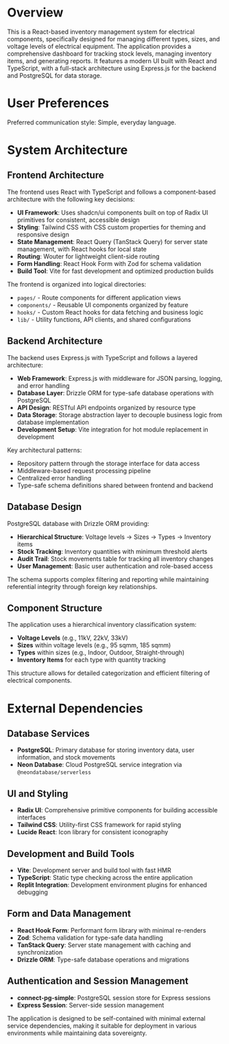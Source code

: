 # Overview

This is a React-based inventory management system for electrical components, specifically designed for managing different types, sizes, and voltage levels of electrical equipment. The application provides a comprehensive dashboard for tracking stock levels, managing inventory items, and generating reports. It features a modern UI built with React and TypeScript, with a full-stack architecture using Express.js for the backend and PostgreSQL for data storage.

# User Preferences

Preferred communication style: Simple, everyday language.

# System Architecture

## Frontend Architecture

The frontend uses React with TypeScript and follows a component-based architecture with the following key decisions:

- **UI Framework**: Uses shadcn/ui components built on top of Radix UI primitives for consistent, accessible design
- **Styling**: Tailwind CSS with CSS custom properties for theming and responsive design
- **State Management**: React Query (TanStack Query) for server state management, with React hooks for local state
- **Routing**: Wouter for lightweight client-side routing
- **Form Handling**: React Hook Form with Zod for schema validation
- **Build Tool**: Vite for fast development and optimized production builds

The frontend is organized into logical directories:
- `pages/` - Route components for different application views
- `components/` - Reusable UI components organized by feature
- `hooks/` - Custom React hooks for data fetching and business logic
- `lib/` - Utility functions, API clients, and shared configurations

## Backend Architecture

The backend uses Express.js with TypeScript and follows a layered architecture:

- **Web Framework**: Express.js with middleware for JSON parsing, logging, and error handling
- **Database Layer**: Drizzle ORM for type-safe database operations with PostgreSQL
- **API Design**: RESTful API endpoints organized by resource type
- **Data Storage**: Storage abstraction layer to decouple business logic from database implementation
- **Development Setup**: Vite integration for hot module replacement in development

Key architectural patterns:
- Repository pattern through the storage interface for data access
- Middleware-based request processing pipeline
- Centralized error handling
- Type-safe schema definitions shared between frontend and backend

## Database Design

PostgreSQL database with Drizzle ORM providing:

- **Hierarchical Structure**: Voltage levels → Sizes → Types → Inventory items
- **Stock Tracking**: Inventory quantities with minimum threshold alerts
- **Audit Trail**: Stock movements table for tracking all inventory changes
- **User Management**: Basic user authentication and role-based access

The schema supports complex filtering and reporting while maintaining referential integrity through foreign key relationships.

## Component Structure

The application uses a hierarchical inventory classification system:
- **Voltage Levels** (e.g., 11kV, 22kV, 33kV)
- **Sizes** within voltage levels (e.g., 95 sqmm, 185 sqmm)
- **Types** within sizes (e.g., Indoor, Outdoor, Straight-through)
- **Inventory Items** for each type with quantity tracking

This structure allows for detailed categorization and efficient filtering of electrical components.

# External Dependencies

## Database Services
- **PostgreSQL**: Primary database for storing inventory data, user information, and stock movements
- **Neon Database**: Cloud PostgreSQL service integration via `@neondatabase/serverless`

## UI and Styling
- **Radix UI**: Comprehensive primitive components for building accessible interfaces
- **Tailwind CSS**: Utility-first CSS framework for rapid styling
- **Lucide React**: Icon library for consistent iconography

## Development and Build Tools
- **Vite**: Development server and build tool with fast HMR
- **TypeScript**: Static type checking across the entire application
- **Replit Integration**: Development environment plugins for enhanced debugging

## Form and Data Management
- **React Hook Form**: Performant form library with minimal re-renders
- **Zod**: Schema validation for type-safe data handling
- **TanStack Query**: Server state management with caching and synchronization
- **Drizzle ORM**: Type-safe database operations and migrations

## Authentication and Session Management
- **connect-pg-simple**: PostgreSQL session store for Express sessions
- **Express Session**: Server-side session management

The application is designed to be self-contained with minimal external service dependencies, making it suitable for deployment in various environments while maintaining data sovereignty.